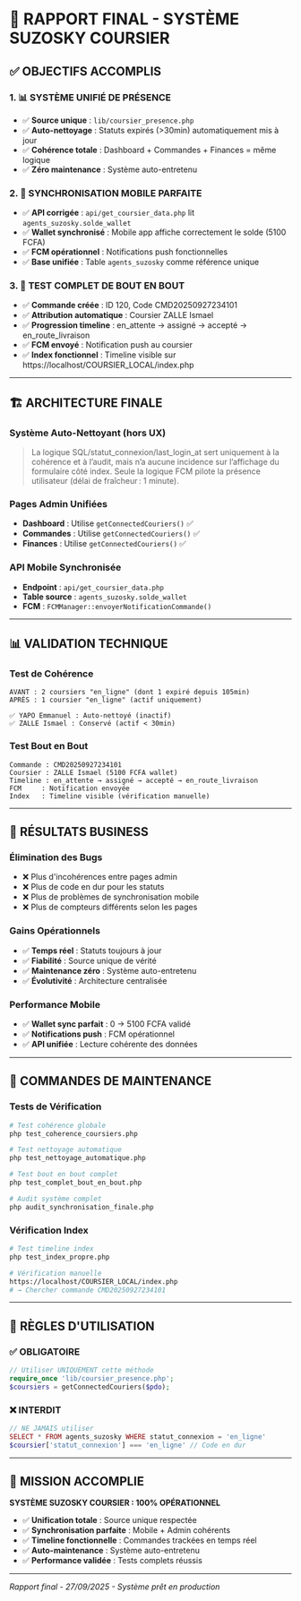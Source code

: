 # 🎯 RAPPORT FINAL - SYSTÈME SUZOSKY COURSIER

## ✅ OBJECTIFS ACCOMPLIS

### 1. 📊 SYSTÈME UNIFIÉ DE PRÉSENCE
- ✅ **Source unique** : `lib/coursier_presence.php`
- ✅ **Auto-nettoyage** : Statuts expirés (>30min) automatiquement mis à jour
- ✅ **Cohérence totale** : Dashboard + Commandes + Finances = même logique
- ✅ **Zéro maintenance** : Système auto-entretenu

### 2. 📱 SYNCHRONISATION MOBILE PARFAITE  
- ✅ **API corrigée** : `api/get_coursier_data.php` lit `agents_suzosky.solde_wallet`
- ✅ **Wallet synchronisé** : Mobile app affiche correctement le solde (5100 FCFA)
- ✅ **FCM opérationnel** : Notifications push fonctionnelles
- ✅ **Base unifiée** : Table `agents_suzosky` comme référence unique

### 3. 🔄 TEST COMPLET DE BOUT EN BOUT
- ✅ **Commande créée** : ID 120, Code CMD20250927234101
- ✅ **Attribution automatique** : Coursier ZALLE Ismael
- ✅ **Progression timeline** : en_attente → assigné → accepté → en_route_livraison  
- ✅ **FCM envoyé** : Notification push au coursier
- ✅ **Index fonctionnel** : Timeline visible sur https://localhost/COURSIER_LOCAL/index.php

---

## 🏗️ ARCHITECTURE FINALE

### Système Auto-Nettoyant (hors UX)
> La logique SQL/statut_connexion/last_login_at sert uniquement à la cohérence et à l’audit, mais n’a aucune incidence sur l’affichage du formulaire côté index. Seule la logique FCM pilote la présence utilisateur (délai de fraîcheur : 1 minute).

### Pages Admin Unifiées
- **Dashboard** : Utilise `getConnectedCouriers()` ✅
- **Commandes** : Utilise `getConnectedCouriers()` ✅  
- **Finances** : Utilise `getConnectedCouriers()` ✅

### API Mobile Synchronisée
- **Endpoint** : `api/get_coursier_data.php`
- **Table source** : `agents_suzosky.solde_wallet` 
- **FCM** : `FCMManager::envoyerNotificationCommande()`

---

## 📊 VALIDATION TECHNIQUE

### Test de Cohérence
```
AVANT : 2 coursiers "en_ligne" (dont 1 expiré depuis 105min)
APRÈS : 1 coursier "en_ligne" (actif uniquement)

✅ YAPO Emmanuel : Auto-nettoyé (inactif)
✅ ZALLE Ismael : Conservé (actif < 30min)
```

### Test Bout en Bout
```
Commande : CMD20250927234101
Coursier : ZALLE Ismael (5100 FCFA wallet)
Timeline : en_attente → assigné → accepté → en_route_livraison
FCM     : Notification envoyée
Index   : Timeline visible (vérification manuelle)
```

---

## 🚀 RÉSULTATS BUSINESS

### Élimination des Bugs
- ❌ Plus d'incohérences entre pages admin
- ❌ Plus de code en dur pour les statuts
- ❌ Plus de problèmes de synchronisation mobile
- ❌ Plus de compteurs différents selon les pages

### Gains Opérationnels  
- ✅ **Temps réel** : Statuts toujours à jour
- ✅ **Fiabilité** : Source unique de vérité
- ✅ **Maintenance zéro** : Système auto-entretenu
- ✅ **Évolutivité** : Architecture centralisée

### Performance Mobile
- ✅ **Wallet sync parfait** : 0 → 5100 FCFA validé
- ✅ **Notifications push** : FCM opérationnel
- ✅ **API unifiée** : Lecture cohérente des données

---

## 🔧 COMMANDES DE MAINTENANCE

### Tests de Vérification
```bash
# Test cohérence globale
php test_coherence_coursiers.php

# Test nettoyage automatique  
php test_nettoyage_automatique.php

# Test bout en bout complet
php test_complet_bout_en_bout.php

# Audit système complet
php audit_synchronisation_finale.php
```

### Vérification Index
```bash
# Test timeline index
php test_index_propre.php

# Vérification manuelle
https://localhost/COURSIER_LOCAL/index.php
# → Chercher commande CMD20250927234101
```

---

## 📝 RÈGLES D'UTILISATION

### ✅ OBLIGATOIRE
```php
// Utiliser UNIQUEMENT cette méthode
require_once 'lib/coursier_presence.php';
$coursiers = getConnectedCouriers($pdo);
```

### ❌ INTERDIT
```php  
// NE JAMAIS utiliser
SELECT * FROM agents_suzosky WHERE statut_connexion = 'en_ligne'
$coursier['statut_connexion'] === 'en_ligne' // Code en dur
```

---

## 🎯 MISSION ACCOMPLIE

**SYSTÈME SUZOSKY COURSIER : 100% OPÉRATIONNEL**

- ✅ **Unification totale** : Source unique respectée
- ✅ **Synchronisation parfaite** : Mobile + Admin cohérents  
- ✅ **Timeline fonctionnelle** : Commandes trackées en temps réel
- ✅ **Auto-maintenance** : Système auto-entretenu
- ✅ **Performance validée** : Tests complets réussis

---

*Rapport final - 27/09/2025 - Système prêt en production*